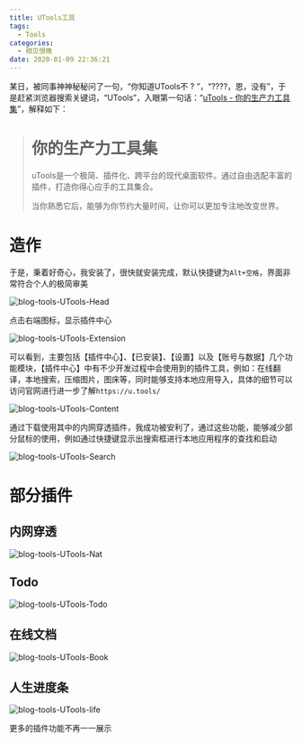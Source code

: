 ```yaml
---
title: UTools工具
tags:
  - Tools
categories:
  - 相见恨晚
date: 2020-01-09 22:36:21
---
```



某日，被同事神神秘秘问了一句，“你知道UTools不 ? ”，“????，恩，没有”，于是赶紧浏览器搜索关键词，“UTools”，入眼第一句话：“[uTools - 你的生产力工具集](https://u.tools/)”，解释如下：

> # 你的生产力工具集
>
> uTools是一个极简、插件化、跨平台的现代桌面软件。通过自由选配丰富的插件，打造你得心应手的工具集合。
>
> 当你熟悉它后，能够为你节约大量时间，让你可以更加专注地改变世界。

<!----more---->

# 造作

于是，秉着好奇心，我安装了，很快就安装完成，默认快捷键为`Alt+空格`，界面非常符合个人的极简审美

![blog-tools-UTools-Head](https://file.budbud.cn/ggcyblog/blog-tools-UTools/blog-tools-UTools-Head.png)

点击右端图标，显示插件中心

![blog-tools-UTools-Extension](https://file.budbud.cn/ggcyblog/blog-tools-UTools/blog-tools-UTools-Extension.png)

可以看到，主要包括【插件中心】、【已安装】、【设置】以及【账号与数据】几个功能模块，【插件中心】中有不少开发过程中会使用到的插件工具，例如：在线翻译，本地搜索，压缩图片，图床等，同时能够支持本地应用导入，具体的细节可以访问官网进行进一步了解`https://u.tools/`

![blog-tools-UTools-Content](https://file.budbud.cn/ggcyblog/blog-tools-UTools/blog-tools-UTools-Content.png)

通过下载使用其中的内网穿透插件，我成功被安利了，通过这些功能，能够减少部分鼠标的使用，例如通过快捷键显示出搜索框进行本地应用程序的查找和启动

![blog-tools-UTools-Search](https://file.budbud.cn/ggcyblog/blog-tools-UTools/blog-tools-UTools-Search.png)

# 部分插件

## 内网穿透

![blog-tools-UTools-Nat](https://file.budbud.cn/ggcyblog/blog-tools-UTools/blog-tools-UTools-Nat.png)

## Todo

![blog-tools-UTools-Todo](https://file.budbud.cn/ggcyblog/blog-tools-UTools/blog-tools-UTools-Todo.png)

## 在线文档

![blog-tools-UTools-Book](https://file.budbud.cn/ggcyblog/blog-tools-UTools/blog-tools-UTools-Book.png)

## 人生进度条

![blog-tools-UTools-life](https://file.budbud.cn/ggcyblog/blog-tools-UTools/blog-tools-UTools-life.png)

更多的插件功能不再一一展示